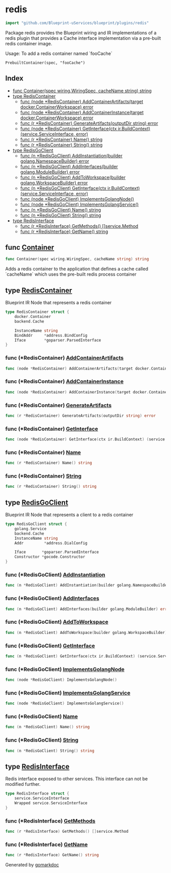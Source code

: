 <!-- Code generated by gomarkdoc. DO NOT EDIT -->

# redis

```go
import "github.com/Blueprint-uServices/blueprint/plugins/redis"
```

Package redis provides the Blueprint wiring and IR implementations of a redis plugin that provides a Cache interface implementation via a pre\-built redis container image.

Usage: To add a redis container named \`fooCache\`

```
PrebuiltContainer(spec, "fooCache")
```

## Index

- [func Container\(spec wiring.WiringSpec, cacheName string\) string](<#Container>)
- [type RedisContainer](<#RedisContainer>)
  - [func \(node \*RedisContainer\) AddContainerArtifacts\(target docker.ContainerWorkspace\) error](<#RedisContainer.AddContainerArtifacts>)
  - [func \(node \*RedisContainer\) AddContainerInstance\(target docker.ContainerWorkspace\) error](<#RedisContainer.AddContainerInstance>)
  - [func \(r \*RedisContainer\) GenerateArtifacts\(outputDir string\) error](<#RedisContainer.GenerateArtifacts>)
  - [func \(node \*RedisContainer\) GetInterface\(ctx ir.BuildContext\) \(service.ServiceInterface, error\)](<#RedisContainer.GetInterface>)
  - [func \(r \*RedisContainer\) Name\(\) string](<#RedisContainer.Name>)
  - [func \(r \*RedisContainer\) String\(\) string](<#RedisContainer.String>)
- [type RedisGoClient](<#RedisGoClient>)
  - [func \(n \*RedisGoClient\) AddInstantiation\(builder golang.NamespaceBuilder\) error](<#RedisGoClient.AddInstantiation>)
  - [func \(n \*RedisGoClient\) AddInterfaces\(builder golang.ModuleBuilder\) error](<#RedisGoClient.AddInterfaces>)
  - [func \(n \*RedisGoClient\) AddToWorkspace\(builder golang.WorkspaceBuilder\) error](<#RedisGoClient.AddToWorkspace>)
  - [func \(n \*RedisGoClient\) GetInterface\(ctx ir.BuildContext\) \(service.ServiceInterface, error\)](<#RedisGoClient.GetInterface>)
  - [func \(node \*RedisGoClient\) ImplementsGolangNode\(\)](<#RedisGoClient.ImplementsGolangNode>)
  - [func \(node \*RedisGoClient\) ImplementsGolangService\(\)](<#RedisGoClient.ImplementsGolangService>)
  - [func \(n \*RedisGoClient\) Name\(\) string](<#RedisGoClient.Name>)
  - [func \(n \*RedisGoClient\) String\(\) string](<#RedisGoClient.String>)
- [type RedisInterface](<#RedisInterface>)
  - [func \(r \*RedisInterface\) GetMethods\(\) \[\]service.Method](<#RedisInterface.GetMethods>)
  - [func \(r \*RedisInterface\) GetName\(\) string](<#RedisInterface.GetName>)


<a name="Container"></a>
## func [Container](<https://gitlab.mpi-sws.org/cld/blueprint2/blueprint/blob/main/plugins/redis/wiring.go#L19>)

```go
func Container(spec wiring.WiringSpec, cacheName string) string
```

Adds a redis container to the application that defines a cache called \`cacheName\` which uses the pre\-built redis process container

<a name="RedisContainer"></a>
## type [RedisContainer](<https://gitlab.mpi-sws.org/cld/blueprint2/blueprint/blob/main/plugins/redis/ir_redis_container.go#L14-L21>)

Blueprint IR Node that represents a redis container

```go
type RedisContainer struct {
    docker.Container
    backend.Cache

    InstanceName string
    BindAddr     *address.BindConfig
    Iface        *goparser.ParsedInterface
}
```

<a name="RedisContainer.AddContainerArtifacts"></a>
### func \(\*RedisContainer\) [AddContainerArtifacts](<https://gitlab.mpi-sws.org/cld/blueprint2/blueprint/blob/main/plugins/redis/ir_redis_container.go#L81>)

```go
func (node *RedisContainer) AddContainerArtifacts(target docker.ContainerWorkspace) error
```



<a name="RedisContainer.AddContainerInstance"></a>
### func \(\*RedisContainer\) [AddContainerInstance](<https://gitlab.mpi-sws.org/cld/blueprint2/blueprint/blob/main/plugins/redis/ir_redis_container.go#L85>)

```go
func (node *RedisContainer) AddContainerInstance(target docker.ContainerWorkspace) error
```



<a name="RedisContainer.GenerateArtifacts"></a>
### func \(\*RedisContainer\) [GenerateArtifacts](<https://gitlab.mpi-sws.org/cld/blueprint2/blueprint/blob/main/plugins/redis/ir_redis_container.go#L77>)

```go
func (r *RedisContainer) GenerateArtifacts(outputDir string) error
```



<a name="RedisContainer.GetInterface"></a>
### func \(\*RedisContainer\) [GetInterface](<https://gitlab.mpi-sws.org/cld/blueprint2/blueprint/blob/main/plugins/redis/ir_redis_container.go#L72>)

```go
func (node *RedisContainer) GetInterface(ctx ir.BuildContext) (service.ServiceInterface, error)
```



<a name="RedisContainer.Name"></a>
### func \(\*RedisContainer\) [Name](<https://gitlab.mpi-sws.org/cld/blueprint2/blueprint/blob/main/plugins/redis/ir_redis_container.go#L68>)

```go
func (r *RedisContainer) Name() string
```



<a name="RedisContainer.String"></a>
### func \(\*RedisContainer\) [String](<https://gitlab.mpi-sws.org/cld/blueprint2/blueprint/blob/main/plugins/redis/ir_redis_container.go#L64>)

```go
func (r *RedisContainer) String() string
```



<a name="RedisGoClient"></a>
## type [RedisGoClient](<https://gitlab.mpi-sws.org/cld/blueprint2/blueprint/blob/main/plugins/redis/ir_client.go#L18-L26>)

Blueprint IR Node that represents a client to a redis container

```go
type RedisGoClient struct {
    golang.Service
    backend.Cache
    InstanceName string
    Addr         *address.DialConfig

    Iface       *goparser.ParsedInterface
    Constructor *gocode.Constructor
}
```

<a name="RedisGoClient.AddInstantiation"></a>
### func \(\*RedisGoClient\) [AddInstantiation](<https://gitlab.mpi-sws.org/cld/blueprint2/blueprint/blob/main/plugins/redis/ir_client.go#L79>)

```go
func (n *RedisGoClient) AddInstantiation(builder golang.NamespaceBuilder) error
```



<a name="RedisGoClient.AddInterfaces"></a>
### func \(\*RedisGoClient\) [AddInterfaces](<https://gitlab.mpi-sws.org/cld/blueprint2/blueprint/blob/main/plugins/redis/ir_client.go#L75>)

```go
func (n *RedisGoClient) AddInterfaces(builder golang.ModuleBuilder) error
```



<a name="RedisGoClient.AddToWorkspace"></a>
### func \(\*RedisGoClient\) [AddToWorkspace](<https://gitlab.mpi-sws.org/cld/blueprint2/blueprint/blob/main/plugins/redis/ir_client.go#L71>)

```go
func (n *RedisGoClient) AddToWorkspace(builder golang.WorkspaceBuilder) error
```



<a name="RedisGoClient.GetInterface"></a>
### func \(\*RedisGoClient\) [GetInterface](<https://gitlab.mpi-sws.org/cld/blueprint2/blueprint/blob/main/plugins/redis/ir_client.go#L67>)

```go
func (n *RedisGoClient) GetInterface(ctx ir.BuildContext) (service.ServiceInterface, error)
```



<a name="RedisGoClient.ImplementsGolangNode"></a>
### func \(\*RedisGoClient\) [ImplementsGolangNode](<https://gitlab.mpi-sws.org/cld/blueprint2/blueprint/blob/main/plugins/redis/ir_client.go#L89>)

```go
func (node *RedisGoClient) ImplementsGolangNode()
```



<a name="RedisGoClient.ImplementsGolangService"></a>
### func \(\*RedisGoClient\) [ImplementsGolangService](<https://gitlab.mpi-sws.org/cld/blueprint2/blueprint/blob/main/plugins/redis/ir_client.go#L90>)

```go
func (node *RedisGoClient) ImplementsGolangService()
```



<a name="RedisGoClient.Name"></a>
### func \(\*RedisGoClient\) [Name](<https://gitlab.mpi-sws.org/cld/blueprint2/blueprint/blob/main/plugins/redis/ir_client.go#L43>)

```go
func (n *RedisGoClient) Name() string
```



<a name="RedisGoClient.String"></a>
### func \(\*RedisGoClient\) [String](<https://gitlab.mpi-sws.org/cld/blueprint2/blueprint/blob/main/plugins/redis/ir_client.go#L39>)

```go
func (n *RedisGoClient) String() string
```



<a name="RedisInterface"></a>
## type [RedisInterface](<https://gitlab.mpi-sws.org/cld/blueprint2/blueprint/blob/main/plugins/redis/ir_redis_container.go#L25-L28>)

Redis interface exposed to other services. This interface can not be modified further.

```go
type RedisInterface struct {
    service.ServiceInterface
    Wrapped service.ServiceInterface
}
```

<a name="RedisInterface.GetMethods"></a>
### func \(\*RedisInterface\) [GetMethods](<https://gitlab.mpi-sws.org/cld/blueprint2/blueprint/blob/main/plugins/redis/ir_redis_container.go#L34>)

```go
func (r *RedisInterface) GetMethods() []service.Method
```



<a name="RedisInterface.GetName"></a>
### func \(\*RedisInterface\) [GetName](<https://gitlab.mpi-sws.org/cld/blueprint2/blueprint/blob/main/plugins/redis/ir_redis_container.go#L30>)

```go
func (r *RedisInterface) GetName() string
```



Generated by [gomarkdoc](<https://github.com/princjef/gomarkdoc>)
